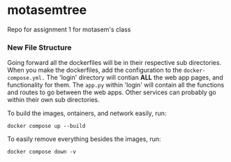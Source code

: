 # motasemtree
Repo for assignment 1 for motasem's class

### New File Structure
Going forward all the dockerfiles will be in their respective sub directories. When you make the dockerfiles, add the configuration to the `docker-compose.yml.` The 'login' directory will contian **ALL** the web app pages, and functionality for them. The `app.py` within 'login' will contain all the functions and routes to go between the web apps. Other services can probably go within their own sub directories.

To build the images, ontainers, and network easily, run:

```
docker compose up --build
```

To easily remove everything besides the images, run:

```
docker compose down -v
```